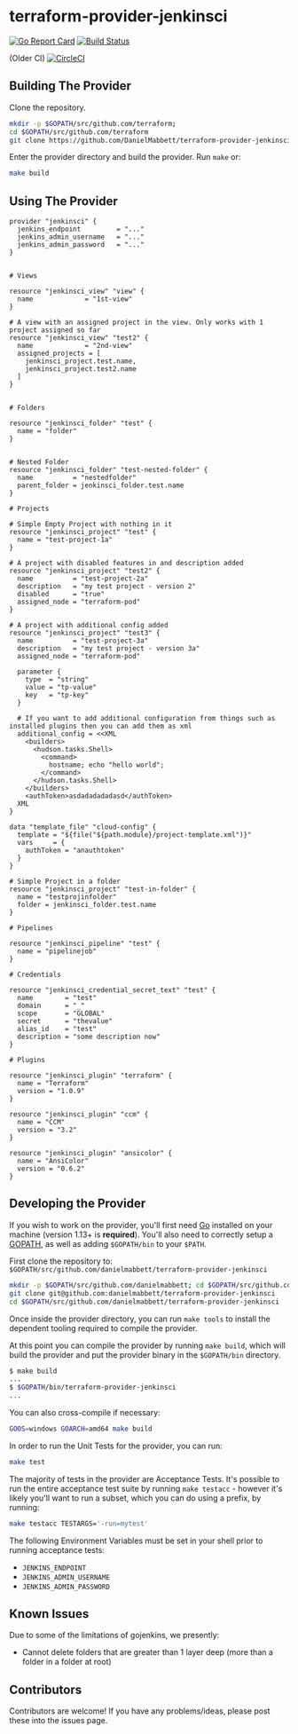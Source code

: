 terraform-provider-jenkinsci
==================

[![Go Report Card](https://goreportcard.com/badge/github.com/DanielMabbett/terraform-provider-jenkinsci)](https://goreportcard.com/report/github.com/DanielMabbett/terraform-provider-jenkinsci)
[![Build Status](https://travis-ci.org/DanielMabbett/terraform-provider-jenkinsci.svg?branch=master)](https://travis-ci.org/DanielMabbett/terraform-provider-jenkinsci)

(Older CI)
[![CircleCI](https://circleci.com/gh/DanielMabbett/terraform-provider-jenkinsci.svg?style=svg)](https://circleci.com/gh/DanielMabbett/terraform-provider-jenkinsci)

Building The Provider
---------------------

Clone the repository.

```bash
mkdir -p $GOPATH/src/github.com/terraform;
cd $GOPATH/src/github.com/terraform
git clone https://github.com/DanielMabbett/terraform-provider-jenkinsci
```

Enter the provider directory and build the provider. Run `make` or:

```bash
make build
```

Using The Provider
---------------------

```hcl
provider "jenkinsci" {
  jenkins_endpoint         = "..."
  jenkins_admin_username   = "..."
  jenkins_admin_password   = "..."
}


# Views

resource "jenkinsci_view" "view" {
  name             = "1st-view"
}

# A view with an assigned project in the view. Only works with 1 project assigned so far
resource "jenkinsci_view" "test2" {
  name             = "2nd-view"
  assigned_projects = [
    jenkinsci_project.test.name,
    jenkinsci_project.test2.name
  ]
}


# Folders

resource "jenkinsci_folder" "test" {
  name = "folder"
}


# Nested Folder
resource "jenkinsci_folder" "test-nested-folder" {
  name          = "nestedfolder"
  parent_folder = jenkinsci_folder.test.name
}

# Projects

# Simple Empty Project with nothing in it
resource "jenkinsci_project" "test" {
  name = "test-project-1a"
}

# A project with disabled features in and description added 
resource "jenkinsci_project" "test2" {
  name          = "test-project-2a"
  description   = "my test project - version 2"
  disabled      = "true"
  assigned_node = "terraform-pod"
}

# A project with additional config added 
resource "jenkinsci_project" "test3" {
  name          = "test-project-3a"
  description   = "my test project - version 3a"
  assigned_node = "terraform-pod"

  parameter {
    type  = "string"
    value = "tp-value"
    key   = "tp-key"
  }

  # If you want to add additional configuration from things such as installed plugins then you can add them as xml
  additional_config = <<XML
    <builders>
      <hudson.tasks.Shell>
        <command>
          hostname; echo "hello world";
        </command>
      </hudson.tasks.Shell>
    </builders>
    <authToken>asdadadadadasd</authToken>
  XML
}

data "template_file" "cloud-config" {
  template = "${file("${path.module}/project-template.xml")}"
  vars     = {
    authToken = "anauthtoken"
  }
}

# Simple Project in a folder
resource "jenkinsci_project" "test-in-folder" {
  name = "testprojinfolder"
  folder = jenkinsci_folder.test.name
}

# Pipelines

resource "jenkinsci_pipeline" "test" {
  name = "pipelinejob"
}

# Credentials

resource "jenkinsci_credential_secret_text" "test" {
  name        = "test"
  domain      = "_"
  scope       = "GLOBAL"
  secret      = "thevalue"
  alias_id    = "test"
  description = "some description now"
}

# Plugins

resource "jenkinsci_plugin" "terraform" {
  name = "Terraform"
  version = "1.0.9"
}

resource "jenkinsci_plugin" "ccm" {
  name = "CCM"
  version = "3.2"
}

resource "jenkinsci_plugin" "ansicolor" {
  name = "AnsiColor"
  version = "0.6.2"
}

```

Developing the Provider
----------------------

If you wish to work on the provider, you'll first need [Go](http://www.golang.org) installed on your machine (version 1.13+ is **required**). You'll also need to correctly setup a [GOPATH](http://golang.org/doc/code.html#GOPATH), as well as adding `$GOPATH/bin` to your `$PATH`.

First clone the repository to: `$GOPATH/src/github.com/danielmabbett/terraform-provider-jenkinsci`

```sh
mkdir -p $GOPATH/src/github.com/danielmabbett; cd $GOPATH/src/github.com/danielmabbett
git clone git@github.com:danielmabbett/terraform-provider-jenkinsci
cd $GOPATH/src/github.com/danielmabbett/terraform-provider-jenkinsci
```

Once inside the provider directory, you can run `make tools` to install the dependent tooling required to compile the provider.

At this point you can compile the provider by running `make build`, which will build the provider and put the provider binary in the `$GOPATH/bin` directory.

```sh
$ make build
...
$ $GOPATH/bin/terraform-provider-jenkinsci
...
```

You can also cross-compile if necessary:

```sh
GOOS=windows GOARCH=amd64 make build
```

In order to run the Unit Tests for the provider, you can run:

```sh
make test
```

The majority of tests in the provider are Acceptance Tests. It's possible to run the entire acceptance test suite by running `make testacc` - however it's likely you'll want to run a subset, which you can do using a prefix, by running:

```sh
make testacc TESTARGS='-run=mytest'
```

The following Environment Variables must be set in your shell prior to running acceptance tests:

- `JENKINS_ENDPOINT`
- `JENKINS_ADMIN_USERNAME`
- `JENKINS_ADMIN_PASSWORD`

Known Issues
---------------------

Due to some of the limitations of gojenkins, we presently:

- Cannot delete folders that are greater than 1 layer deep (more than a folder in a folder at root)

Contributors
---------------------

Contributors are welcome! If you have any problems/ideas, please post these into the issues page.
